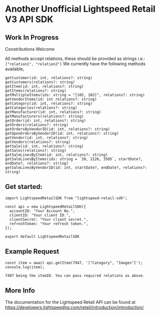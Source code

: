 # Another Unofficial Lightspeed Retail V3 API SDK

## Work In Progress

Constributions Welcome

All methods accept relations, these should be provided as strings i.e.: `["relation1", "relation2"]`
We currently have the following methods available,

```
getCustomer(id: int, relations?: string)
getCustomers(relations?: string)
getItem(id: int, relations?: string)
getItems(relations?: string)
getMultipleItems(ids: string = "[102, 103]", relations?: string)
getVendorItems(id: int relations?: string)
getCategory(id: int, relations?: string)
getCategories(relations?: string)
getManufacturer(id: int, relations?: string)
getManufacturers(relations?: string)
getOrder(id: int, relations?: string)
getOrders(relations?: string)
getOrdersByVendorID(id: int, relations?: string)
getOpenOrdersByVendorID(id: int, relations?: string)
getVendor(id: int, relations?: string)
getVendors(relations?: string)
getSale(id: int, relations?: string)
getSales(relations?: string)
getSaleLinesByItem(id: int, relations?: string)
getSaleLinesByItems(ids: string = `39, 2126, 3505`, startDate?, endDate?, relations?: string)
getSaleLinesByVendorID(id: int, startDate?, endDate?, relations?: string)
```

## Get started:

```
import LightspeedRetailSDK from "lightspeed-retail-sdk";

const api = new LightspeedRetailSDK({
  accountID: "Your Account No.",
  clientID: "Your client ID.",
  clientSecret: "Your client secret.",
  refreshToken: "Your refresh token.",
});

export default LightspeedRetailSDK
```

## Example Request

```
const item = await api.getItem(7947, '["Category", "Images"]');
console.log(item);

7497 being the itemID. You can pass required relations as above.
```

## More Info

The documentation for the Lightspeed Retail API can be found at https://developers.lightspeedhq.com/retail/introduction/introduction/
